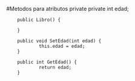 #Metodos para atributos private
        private int edad;

        public Libro() {

        }

        public void SetEdad(int edad) {
                this.edad = edad;
        }

        public int GetEdad() {
                return edad;
        }
